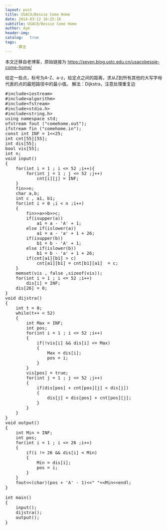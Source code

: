 ```yaml
---
layout: post
title: USACO/Bessie Come Home
date: 2014-03-12 16:25:16
subtitle: USACO/Bessie Come Home
author: dym
header-img:
catalog:   true
tags:
     -算法
---
```


本文迁移自老博客，原始链接为 <https://seven.blog.ustc.edu.cn/usacobessie-come-home/>

给定一些点，标号为A-Z、a-z，给定点之间的距离，求从Z到所有其他的大写字母代表的点的最短路径中的最小值。
解法：Dijkstra，注意处理重复边
<pre class = "brush:[cpp]">
#include&lt;iostream&gt;
#include&lt;algorithm&gt;
#include&lt;fstream&gt;
#include&lt;stdio.h&gt;
#include&lt;string.h&gt;
using namespace std;
ofstream fout ("comehome.out");
ifstream fin ("comehome.in");
const int INF = 1&lt;&lt;25;
int cnt[55][55];
int dis[55];
bool vis[55];
int n;
void input()
{
	for(int i = 1 ; i <= 52 ;i++){
		for(int j = 1 ; j <= 52 ;j++)
			cnt[i][j] = INF;
	}
	fin&gt;&gt;n;
	char a,b;
	int c , a1, b1;
	for(int i = 0 ;i < n ;i++)
	{
		fin&gt;&gt;a&gt;&gt;b&gt;&gt;c;
		if(isupper(a))
			a1 = a - 'A' + 1;
		else if(islower(a))
			a1 = a - 'a' + 1 + 26;
		if(isupper(b))
			b1 = b - 'A' + 1;
		else if(islower(b))
			b1 = b - 'a' + 1 + 26;
		if(cnt[a1][b1] > c)
			cnt[a1][b1] = cnt[b1][a1]  = c;
	}
	memset(vis , false ,sizeof(vis));
	for(int i = 1 ; i <= 52 ;i++)
		dis[i] = INF;
	dis[26] = 0;
}
void dijstra()
{
	int t = 0;
	while(t++ < 52)
	{
		int Max = INF;
		int pos;
		for(int i = 1 ; i <= 52 ;i++)
		{
			if(!vis[i] && dis[i] <= Max)
			{
				Max = dis[i];
				pos = i;
			}
		}
		vis[pos] = true;
		for(int j = 1 ; j <= 52 ;j++)
		{
			if(dis[pos] + cnt[pos][j] < dis[j])
			{
				dis[j] = dis[pos] + cnt[pos][j];
			}
		}
	}
}
void output()
{
	int Min = INF;
	int pos;
	for(int i = 1 ; i <= 26 ;i++)
	{
		if(i != 26 && dis[i] < Min)
		{
			Min = dis[i];
			pos = i;
		}
	}
	fout&lt;&lt;(char)(pos + 'A' - 1)&lt;&lt;" "&lt;&lt;Min&lt;&lt;endl;
}

int main()
{
	input();
	dijstra();
	output();
}
</pre>

